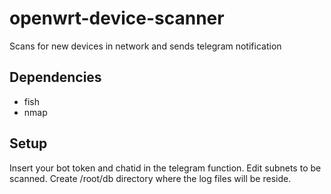 # openwrt-device-scanner
Scans for new devices in network and sends telegram notification

## Dependencies

- fish
- nmap

## Setup

Insert your bot token and chatid in the telegram function.
Edit subnets to be scanned.
Create /root/db directory where the log files will be reside.
